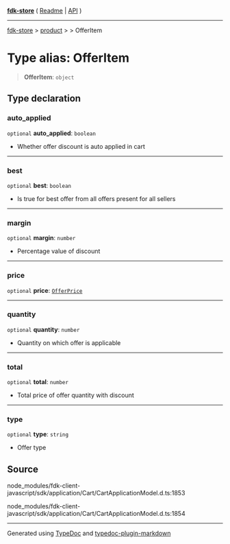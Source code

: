 [**fdk-store**](../../../README.md) ( [Readme](../../../README.md) \| [API](../../../API.md) )

---

[fdk-store](../../../API.md) > [product](../../README.md) > [<internal>](../README.md) > OfferItem

# Type alias: OfferItem

> **OfferItem**: `object`

## Type declaration

### auto_applied

`optional` **auto_applied**: `boolean`

- Whether offer discount is auto applied in cart

---

### best

`optional` **best**: `boolean`

- Is true for best offer from all offers present
  for all sellers

---

### margin

`optional` **margin**: `number`

- Percentage value of discount

---

### price

`optional` **price**: [`OfferPrice`](type-alias.OfferPrice.md)

---

### quantity

`optional` **quantity**: `number`

- Quantity on which offer is applicable

---

### total

`optional` **total**: `number`

- Total price of offer quantity with discount

---

### type

`optional` **type**: `string`

- Offer type

## Source

node_modules/fdk-client-javascript/sdk/application/Cart/CartApplicationModel.d.ts:1853

node_modules/fdk-client-javascript/sdk/application/Cart/CartApplicationModel.d.ts:1854

---

Generated using [TypeDoc](https://typedoc.org/) and [typedoc-plugin-markdown](https://www.npmjs.com/package/typedoc-plugin-markdown)

